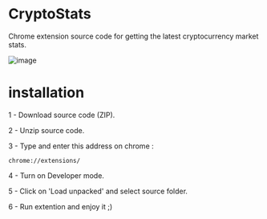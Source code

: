 # CryptoStats
Chrome extension source code for getting the latest cryptocurrency market stats.

![image](https://github.com/z4r3i/crypto-state/assets/59662513/ce3b807a-c634-413b-8c3f-35501d707f3c)

# installation


1 - Download source code (ZIP).


2 - Unzip source code.


3 - Type and enter this address on chrome :

```
chrome://extensions/
```

4 - Turn on Developer mode.

5 - Click on 'Load unpacked' and select source folder.

6 - Run extention and enjoy it ;)
